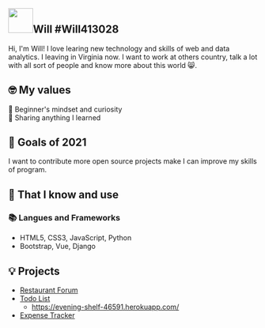 ## <img width="50px" src="https://raw.githubusercontent.com/ms314006/ms314006/basic/resource/gqsm.png" />Will #Will413028

Hi, I'm Will! I love learing new technology and skills of web and data analytics. I leaving in Virginia now. I want to work at others country, talk a lot with all sort of people and know more about this world 😸.

## 🤓 My values
🍏 Beginner's mindset and curiosity<br>
🙌 Sharing anything I learned<br>

## 🔭 Goals of 2021

I  want to contribute more open source projects make I can improve my skills of program.

## 🧠 That I know and use
### 📚 Langues and Frameworks
- HTML5, CSS3, JavaScript, Python
- Bootstrap, Vue, Django

## 💡 Projects
- [Restaurant Forum](https://github.com/Will413028/Restaurant-Forum)
- [Todo List](https://github.com/Will413028/todo-list)  
  - https://evening-shelf-46591.herokuapp.com/
- [Expense Tracker](https://github.com/Will413028/expense-tracker)
